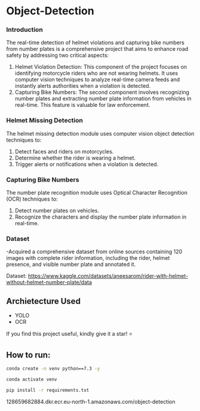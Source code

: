 # Object-Detection

### Introduction
The real-time detection of helmet violations and capturing bike numbers from number plates is a comprehensive project that aims to enhance road safety by addressing two critical aspects:
1. Helmet Violation Detection: This component of the project focuses on identifying motorcycle riders who are not wearing helmets. It uses computer vision techniques to analyze real-time camera feeds and instantly alerts authorities when a violation is detected.
2. Capturing Bike Numbers: The second component involves recognizing number plates and extracting number plate information from vehicles in real-time. This feature is valuable for law enforcement.

### Helmet Missing Detection
The helmet missing detection module uses computer vision object detection techniques to:
1. Detect faces and riders on motorcycles.
2. Determine whether the rider is wearing a helmet.
3. Trigger alerts or notifications when a violation is detected.

### Capturing Bike Numbers
The number plate recognition module uses Optical Character Recognition (OCR) techniques to:
1. Detect number plates on vehicles.
2. Recognize the characters and display the number plate information in real-time.

### Dataset
-Acquired a comprehensive dataset from online sources containing 120 images with complete rider information, including the rider, helmet presence, and visible number plate and annotated it.

Dataset: https://www.kaggle.com/datasets/aneesarom/rider-with-helmet-without-helmet-number-plate/data

## Archietecture Used
* YOLO
* OCR


If you find this project useful, kindly give it a star! ⭐️


## How to run:

```bash
conda create -n venv python==7.3 -y
```

```bash
conda activate venv
```

```bash
pip install -r requirements.txt
```

128659682884.dkr.ecr.eu-north-1.amazonaws.com/object-detection